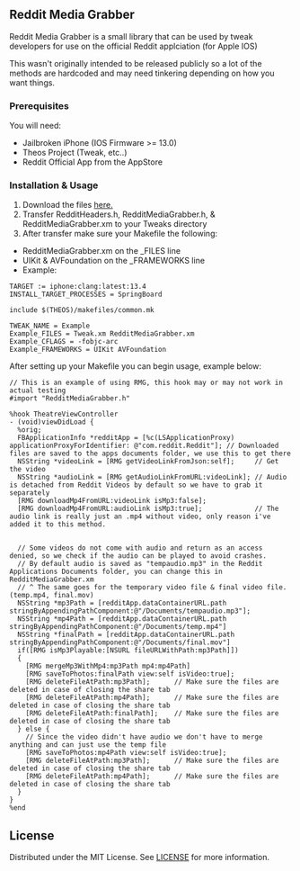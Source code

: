 ## Reddit Media Grabber

Reddit Media Grabber is a small library that can be used by tweak developers
for use on the official Reddit applciation (for Apple IOS)

This wasn't originally intended to be released publicly so a lot of the
methods are hardcoded and may need tinkering depending on how you want things.

### Prerequisites

You will need:
* Jailbroken iPhone (IOS Firmware >= 13.0)
* Theos Project (Tweak, etc..)
* Reddit Official App from the AppStore

### Installation & Usage

1. Download the files [here.](https://github.com/ClarenceBain/Reddit-Media-Grabber-IOS/tree/main/src)
2. Transfer RedditHeaders.h, RedditMediaGrabber.h, & RedditMediaGrabber.xm to your Tweaks directory
3. After transfer make sure your Makefile the following:
  * RedditMediaGrabber.xm on the _FILES line
  * UIKit & AVFoundation on the _FRAMEWORKS line
  * Example:
  ```make
  TARGET := iphone:clang:latest:13.4
  INSTALL_TARGET_PROCESSES = SpringBoard

  include $(THEOS)/makefiles/common.mk

  TWEAK_NAME = Example
  Example_FILES = Tweak.xm RedditMediaGrabber.xm
  Example_CFLAGS = -fobjc-arc
  Example_FRAMEWORKS = UIKit AVFoundation
  ```

After setting up your Makefile you can begin usage, example below:
```objc
// This is an example of using RMG, this hook may or may not work in actual testing
#import "RedditMediaGrabber.h"

%hook TheatreViewController
- (void)viewDidLoad {
  %orig;
  FBApplicationInfo *redditApp = [%c(LSApplicationProxy) applicationProxyForIdentifier: @"com.reddit.Reddit"]; // Downloaded files are saved to the apps documents folder, we use this to get there
  NSString *videoLink = [RMG getVideoLinkFromJson:self];     // Get the video
  NSString *audioLink = [RMG getAudioLinkFromURL:videoLink]; // Audio is detached from Reddit Videos by default so we have to grab it separately
  [RMG downloadMp4FromURL:videoLink isMp3:false];
  [RMG downloadMp4FromURL:audioLink isMp3:true];             // The audio link is really just an .mp4 without video, only reason i've added it to this method.


  // Some videos do not come with audio and return as an access denied, so we check if the audio can be played to avoid crashes.
  // By default audio is saved as "tempaudio.mp3" in the Reddit Applications Documents folder, you can change this in RedditMediaGrabber.xm
  // ^ The same goes for the temporary video file & final video file. (temp.mp4, final.mov)
  NSString *mp3Path = [redditApp.dataContainerURL.path stringByAppendingPathComponent:@"/Documents/tempaudio.mp3"];
  NSString *mp4Path = [redditApp.dataContainerURL.path stringByAppendingPathComponent:@"/Documents/temp.mp4"]
  NSString *finalPath = [redditApp.dataContainerURL.path stringByAppendingPathComponent:@"/Documents/final.mov"]
  if([RMG isMp3Playable:[NSURL fileURLWithPath:mp3Path]])
  {
    [RMG mergeMp3WithMp4:mp3Path mp4:mp4Path]
    [RMG saveToPhotos:finalPath view:self isVideo:true];
    [RMG deleteFileAtPath:mp3Path];      // Make sure the files are deleted in case of closing the share tab
    [RMG deleteFileAtPath:mp4Path];      // Make sure the files are deleted in case of closing the share tab
    [RMG deleteFileAtPath:finalPath];    // Make sure the files are deleted in case of closing the share tab
  } else {
    // Since the video didn't have audio we don't have to merge anything and can just use the temp file
    [RMG saveToPhotos:mp4Path view:self isVideo:true];
    [RMG deleteFileAtPath:mp3Path];      // Make sure the files are deleted in case of closing the share tab
    [RMG deleteFileAtPath:mp4Path];      // Make sure the files are deleted in case of closing the share tab
  }
}
%end
```

## License

Distributed under the MIT License. See [LICENSE](https://github.com/ClarenceBain/Taikasauva/blob/main/LICENSE) for more information.
